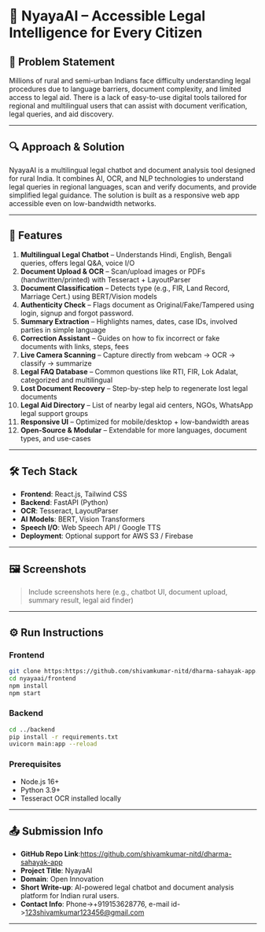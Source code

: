 # 🌟 NyayaAI – Accessible Legal Intelligence for Every Citizen

## 🧩 Problem Statement

Millions of rural and semi-urban Indians face difficulty understanding legal procedures due to language barriers, document complexity, and limited access to legal aid. There is a lack of easy-to-use digital tools tailored for regional and multilingual users that can assist with document verification, legal queries, and aid discovery.

---

## 🔍 Approach & Solution

NyayaAI is a multilingual legal chatbot and document analysis tool designed for rural India. It combines AI, OCR, and NLP technologies to understand legal queries in regional languages, scan and verify documents, and provide simplified legal guidance. The solution is built as a responsive web app accessible even on low-bandwidth networks.

---

## 🚀 Features

1. **Multilingual Legal Chatbot** – Understands Hindi, English, Bengali queries, offers legal Q&A, voice I/O
2. **Document Upload & OCR** – Scan/upload images or PDFs (handwritten/printed) with Tesseract + LayoutParser
3. **Document Classification** – Detects type (e.g., FIR, Land Record, Marriage Cert.) using BERT/Vision models
4. **Authenticity Check** – Flags document as Original/Fake/Tampered using login, signup and forgot password.
5. **Summary Extraction** – Highlights names, dates, case IDs, involved parties in simple language
6. **Correction Assistant** – Guides on how to fix incorrect or fake documents with links, steps, fees
7. **Live Camera Scanning** – Capture directly from webcam → OCR → classify → summarize
8. **Legal FAQ Database** – Common questions like RTI, FIR, Lok Adalat, categorized and multilingual
9. **Lost Document Recovery** – Step-by-step help to regenerate lost legal documents
10. **Legal Aid Directory** – List of nearby legal aid centers, NGOs, WhatsApp legal support groups
11. **Responsive UI** – Optimized for mobile/desktop + low-bandwidth areas
12. **Open-Source & Modular** – Extendable for more languages, document types, and use-cases

---

## 🛠️ Tech Stack

- **Frontend**: React.js, Tailwind CSS
- **Backend**: FastAPI (Python)
- **OCR**: Tesseract, LayoutParser
- **AI Models**: BERT, Vision Transformers
- **Speech I/O**: Web Speech API / Google TTS
- **Deployment**: Optional support for AWS S3 / Firebase

---

## 🖼️ Screenshots

> Include screenshots here (e.g., chatbot UI, document upload, summary result, legal aid finder)

---

## ⚙️ Run Instructions

### Frontend
```bash
git clone https:https://github.com/shivamkumar-nitd/dharma-sahayak-app.git
cd nyayaai/frontend
npm install
npm start
```

### Backend
```bash
cd ../backend
pip install -r requirements.txt
uvicorn main:app --reload
```

### Prerequisites
- Node.js 16+
- Python 3.9+
- Tesseract OCR installed locally

---

## 📤 Submission Info

- **GitHub Repo Link**:https://github.com/shivamkumar-nitd/dharma-sahayak-app
- **Project Title**: NyayaAI
- **Domain**: Open Innovation
- **Short Write-up**: AI-powered legal chatbot and document analysis platform for Indian rural users.
- **Contact Info**: Phone->+919153628776, e-mail id->123shivamkumar123456@gmail.com

---
